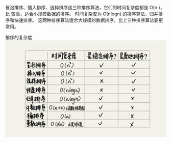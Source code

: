 冒泡排序、插入排序、选择排序这三种排序算法，它们的时间复杂度都是 O(n )，比
较高，适合小规模数据的排序。
时间复杂度为 O(nlogn) 的排序算法，归并排序和快速排序。
这两种排序算法适合大规模的数据排序，比上三种排序算法要更常用。

排序的复杂度
![](./imgs/complexity.png)
